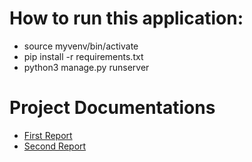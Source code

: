 # How to run this application:
- source myvenv/bin/activate
- pip install -r requirements.txt
- python3 manage.py runserver

# Project Documentations
* [First Report](https://github.com/AliceLiu17/CSC322-Ebay/blob/main/Team_L_Report_1.pdf)
* [Second Report](https://github.com/AliceLiu17/CSC322-Ebay/blob/main/Team_L_Report_2%20.pdf)
